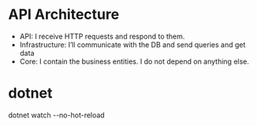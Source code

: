 # API Architecture

- API: I receive HTTP requests and respond to them.
- Infrastructure: I’ll communicate with the DB and send queries and get data
- Core: I contain the business entities. I do not depend on anything else.

# dotnet 
dotnet watch --no-hot-reload